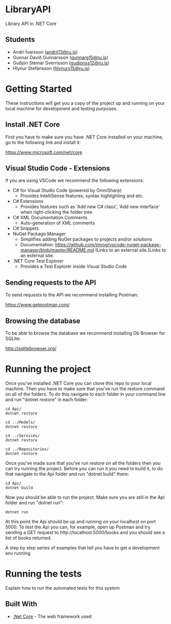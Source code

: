 # LibraryAPI

Library API in .NET Core

## Students

* Andri Ívarsson (andrii13@ru.is)
* Gunnar Davíð Gunnarsson (gunnarg15@ru.is)
* Guðjón Steinar Sverrisson (gudjonss12@ru.is)
* Hlynur Stefánsson (hlynurs15@ru.is)

# Getting Started

These instructions will get you a copy of the project up and running on your local machine for development and testing purposes.

## Install .NET Core

First you have to make sure you have .NET Core installed on your machine, go to the following link and install it:

https://www.microsoft.com/net/core

## Visual Studio Code - Extensions

If you are using VSCode we recommend the following extensions:

* C# for Visual Studio Code (powered by OmniSharp)
    * Provides IntelliSense features, syntax highlighting and etc.
* C# Extensions
    * Provides features such as 'Add new C# class', 'Add new interface' when right-clicking the folder tree
* C# XML Documentation Comments
    * Auto-generation of XML comments
* C# Snippets
* NuGet Package Manager
    * Simplifies adding NuGet packages to projects and/or solutions
    * Documentation: https://github.com/jmrog/vscode-nuget-package-manager/blob/master/README.md (Links to an external site.)Links to an external site. 
* .NET Core Test Explorer
    * Provides a Test Explorer inside Visual Studio Code

## Sending requests to the API

To send requests to the API we recommend installing Postman:

https://www.getpostman.com/

## Browsing the database

To be able to browse the database we recommend installing Db Browser for SQLite:

http://sqlitebrowser.org/

# Running the project

Once you've installed .NET Core you can clone this repo to your local machine. Then you have to make sure that you've run the restore command on all of the folders. To do this navigate to each folder in your command line and run "dotnet restore" in each folder:

```
cd Api/
dotnet restore

cd ../Models/
dotnet restore

cd ../Services/
dotnet restore

cd ../Repositories/
dotnet restore
```

Once you've made sure that you've run restore on all the folders then you can try running the project. Before you can run it you need to build it, to do that navigate to the Api folder and run "dotnet build" there:

```
cd Api/
dotnet build
```

Now you should be able to run the project. Make sure you are still in the Api folder and run "dotnet run":

```
dotnet run
```

At this point the Api should be up and running on your localhost on port 5000. To test the Api you can, for example, open up Postman and try sending a GET request to http://localhost:5000/books and you should see a list of books returned.

A step by step series of examples that tell you have to get a development env running

# Running the tests

Explain how to run the automated tests for this system

## Built With

* [.Net Core](https://www.microsoft.com/net/core) - The web framework used
